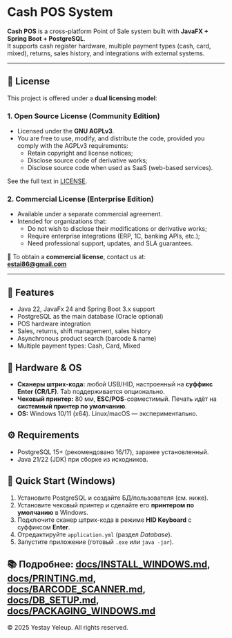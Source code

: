 # Cash POS System

**Cash POS** is a cross-platform Point of Sale system built with **JavaFX + Spring Boot + PostgreSQL**.  
It supports cash register hardware, multiple payment types (cash, card, mixed), returns, sales history, and integrations with external systems.

---

## 📜 License

This project is offered under a **dual licensing model**:

### 1. Open Source License (Community Edition)
- Licensed under the **GNU AGPLv3**.  
- You are free to use, modify, and distribute the code, provided you comply with the AGPLv3 requirements:
  - Retain copyright and license notices;
  - Disclose source code of derivative works;
  - Disclose source code when used as SaaS (web-based services).

See the full text in [LICENSE](LICENSE).

### 2. Commercial License (Enterprise Edition)
- Available under a separate commercial agreement.  
- Intended for organizations that:
  - Do not wish to disclose their modifications or derivative works;
  - Require enterprise integrations (ERP, 1C, banking APIs, etc.);
  - Need professional support, updates, and SLA guarantees.

📧 To obtain a **commercial license**, contact us at:  
**estai86@gmail.com**

---

## 🚀 Features
- Java 22, JavaFx 24 and Spring Boot 3.x support  
- PostgreSQL as the main database (Oracle optional)  
- POS hardware integration  
- Sales, returns, shift management, sales history  
- Asynchronous product search (barcode & name)  
- Multiple payment types: Cash, Card, Mixed  

## 🧰 Hardware & OS
- **Сканеры штрих-кода:** любой USB/HID, настроенный на **суффикс Enter (CR/LF)**. Tab поддерживается опционально.
- **Чековый принтер:** 80 мм, **ESC/POS**-совместимый. Печать идёт на **системный принтер по умолчанию**.
- **OS:** Windows 10/11 (x64). Linux/macOS — экспериментально.

## ⚙️ Requirements
- PostgreSQL 15+ (рекомендовано 16/17), заранее установленный.
- Java 21/22 (JDK) при сборке из исходников.

## 🚦 Quick Start (Windows)
1) Установите PostgreSQL и создайте БД/пользователя (см. ниже).
2) Установите чековый принтер и сделайте его **принтером по умолчанию** в Windows.
3) Подключите сканер штрих-кода в режиме **HID Keyboard** с суффиксом **Enter**.
4) Отредактируйте `application.yml` (раздел *Database*).
5) Запустите приложение (готовый `.exe` или `java -jar`).

📚 Подробнее: [docs/INSTALL_WINDOWS.md](docs/INSTALL_WINDOWS.md), [docs/PRINTING.md](docs/PRINTING.md), [docs/BARCODE_SCANNER.md](docs/BARCODE_SCANNER.md), [docs/DB_SETUP.md](docs/DB_SETUP.md), [docs/PACKAGING_WINDOWS.md](docs/PACKAGING_WINDOWS.md)
---

© 2025 Yestay Yeleup. All rights reserved.
